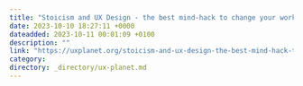 ```yaml
---
title: "Stoicism and UX Design - the best mind-hack to change your work"
date: 2023-10-10 18:27:11 +0000
dateadded: 2023-10-11 00:01:09 +0100
description: ""
link: "https://uxplanet.org/stoicism-and-ux-design-the-best-mind-hack-to-change-your-work-cda77dff6f0e?source=rss----819cc2aaeee0---4"
category:
directory: _directory/ux-planet.md
---
```

